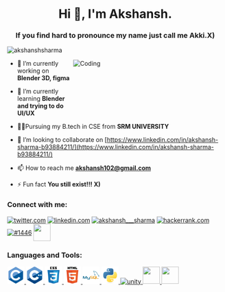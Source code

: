 <h1 align="center">Hi 👋, I'm Akshansh.</h1>
<h3 align="center">If you find hard to pronounce my name just call me Akki.X)</h3>

<p align="left"> <img src="https://komarev.com/ghpvc/?username=akshanshsharma&label=Profile%20views&color=0e75b6&style=flat" alt="akshanshsharma" /> </p>
<img align="right" alt="Coding" width="350" height="125" src="https://cdn.dribbble.com/users/1068771/screenshots/14247776/downloads/3.jpg">

- 🔭 I’m currently working on **Blender 3D, figma**

- 🌱 I’m currently learning **Blender and trying to do UI/UX**

- 👨‍💻Pursuing my B.tech in CSE from **SRM UNIVERSITY**

- 👯 I’m looking to collaborate on [https://www.linkedin.com/in/akshansh-sharma-b93884211/](https://www.linkedin.com/in/akshansh-sharma-b93884211/)

- 📫 How to reach me **akshansh102@gmail.com**

- ⚡ Fun fact **You still exist!!! X)**

<h3 align="left">Connect with me:</h3>
<p align="left">
<a href="https://twitter.com/Akkisharma9868" target="blank"><img align="center" src="https://raw.githubusercontent.com/rahuldkjain/github-profile-readme-generator/master/src/images/icons/Social/twitter.svg" alt="twitter.com" height="30" width="40" /></a>
<a href="https://www.linkedin.com/in/akshansh-sharma-b93884211/" target="blank"><img align="center" src="https://raw.githubusercontent.com/rahuldkjain/github-profile-readme-generator/master/src/images/icons/Social/linked-in-alt.svg" alt="linkedin.com" height="30" width="40" /></a>
<a href="https://instagram.com/akshansh___sharma" target="blank"><img align="center" src="https://raw.githubusercontent.com/rahuldkjain/github-profile-readme-generator/master/src/images/icons/Social/instagram.svg" alt="akshansh___sharma" height="30" width="40" /></a>
<a href="https://www.hackerrank.com/as2525" target="blank"><img align="center" src="https://raw.githubusercontent.com/rahuldkjain/github-profile-readme-generator/master/src/images/icons/Social/hackerrank.svg" alt="hackerrank.com" height="30" width="40" /></a>
<a href="https://discord.gg/#1446" target="blank"><img align="center" src="https://raw.githubusercontent.com/rahuldkjain/github-profile-readme-generator/master/src/images/icons/Social/discord.svg" alt="#1446" height="30" width="40" /></a> <a href="https://www.behance.net/akki_" target="_blank" rel="noreferrer"> <img align="center" src="https://img.icons8.com/color/344/behance.png" width="40" height="40"/> </a>
</p>

<h3 align="left">Languages and Tools:</h3>
<p align="left"> <a href="https://www.cprogramming.com/" target="_blank" rel="noreferrer"> <img src="https://raw.githubusercontent.com/devicons/devicon/master/icons/c/c-original.svg" alt="c" width="40" height="40"/> </a> <a href="https://www.w3schools.com/cpp/" target="_blank" rel="noreferrer"> <img src="https://raw.githubusercontent.com/devicons/devicon/master/icons/cplusplus/cplusplus-original.svg" alt="cplusplus" width="40" height="40"/> </a> <a href="https://www.w3schools.com/css/" target="_blank" rel="noreferrer"> <img src="https://raw.githubusercontent.com/devicons/devicon/master/icons/css3/css3-original-wordmark.svg" alt="css3" width="40" height="40"/> </a> <a href="https://www.w3.org/html/" target="_blank" rel="noreferrer"> <img src="https://raw.githubusercontent.com/devicons/devicon/master/icons/html5/html5-original-wordmark.svg" alt="html5" width="40" height="40"/> </a> <a href="https://www.mysql.com/" target="_blank" rel="noreferrer"> <img src="https://raw.githubusercontent.com/devicons/devicon/master/icons/mysql/mysql-original-wordmark.svg" alt="mysql" width="40" height="40"/> </a> <a href="https://www.python.org" target="_blank" rel="noreferrer"> <img src="https://raw.githubusercontent.com/devicons/devicon/master/icons/python/python-original.svg" alt="python" width="40" height="40"/> </a> <a href="https://unity.com/" target="_blank" rel="noreferrer"> <img src="https://www.vectorlogo.zone/logos/unity3d/unity3d-icon.svg" alt="unity" width="40" height="40"/> </a> <a href="https://www.figma.com/" target="_blank" rel="noreferrer"> <img src="https://img.icons8.com/color/344/figma--v2.png" width="40" height="40"/> </a> <a href="https://www.blender.org/" target="_blank" rel="noreferrer"> <img src="https://img.icons8.com/color/344/blender-3d.png" width="40" height="40"/> </a> </p>

